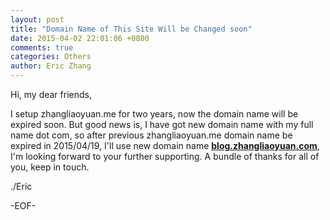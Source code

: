 ```yaml
---
layout: post
title: "Domain Name of This Site Will be Changed soon"
date: 2015-04-02 22:01:06 +0800
comments: true
categories: Others
author: Eric Zhang
---
```

Hi, my dear friends,

I setup zhangliaoyuan.me for two years, now the domain name will be expired soon.
But good news is, I have got new domain name with my full name dot com, so after previous zhangliaoyuan.me domain name be expired in 2015/04/19, I'll use new domain name **[blog.zhangliaoyuan.com](http://blog.zhangliaoyuan.com "Eric's personal web site")**, I'm looking forward to your further supporting. A bundle of thanks for all of you, keep in touch.

./Eric

-EOF- 




